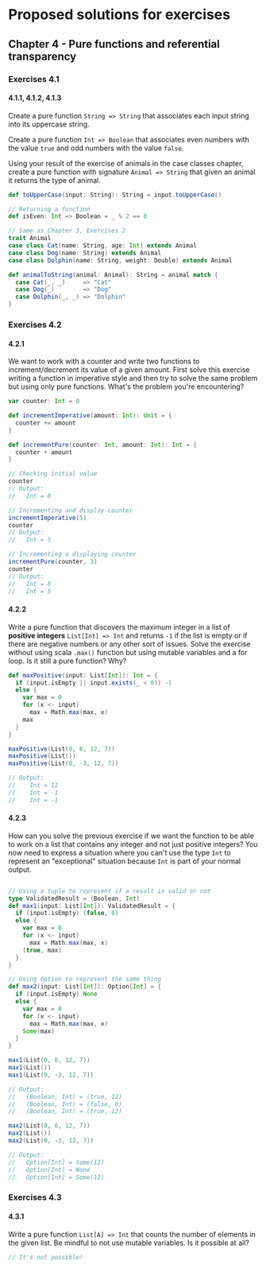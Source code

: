 # Proposed solutions for exercises

## Chapter 4 - Pure functions and referential transparency

### Exercises 4.1

#### 4.1.1, 4.1.2, 4.1.3

Create a pure function `String => String` that associates each input string into its uppercase
string.

Create a pure function `Int => Boolean` that associates even numbers with the value `true` and odd
numbers with the value `false`.

Using your result of the exercise of animals in the case classes chapter, create a pure function
with signature `Animal => String` that given an animal it returns the type of animal.

```scala
def toUpperCase(input: String): String = input.toUpperCase()

// Returning a function
def isEven: Int => Boolean = _ % 2 == 0

// Same as Chapter 3, Exercises 2
trait Animal
case class Cat(name: String, age: Int) extends Animal
case class Dog(name: String) extends Animal
case class Dolphin(name: String, weight: Double) extends Animal

def animalToString(animal: Animal): String = animal match {
  case Cat(_, _)     => "Cat"
  case Dog(_)        => "Dog"
  case Dolphin(_, _) => "Dolphin"
}
```

### Exercises 4.2

#### 4.2.1

We want to work with a counter and write two functions to increment/decrement its value of a given
amount. First solve this exercise writing a function in imperative style and then try to solve the
same problem but using only pure functions. What's the problem you're encountering?

```scala
var counter: Int = 0

def incrementImperative(amount: Int): Unit = {
  counter += amount
}

def incrementPure(counter: Int, amount: Int): Int = {
  counter + amount
}

// Checking initial value
counter
// Output:
//   Int = 0

// Incrementing and display counter
incrementImperative(5)
counter
// Output:
//   Int = 5

// Incrementing a displaying counter
incrementPure(counter, 3)
counter
// Output:
//   Int = 8
//   Int = 5
```

#### 4.2.2

Write a pure function that discovers the maximum integer in a list of **positive integers**
`List[Int] => Int` and returns `-1` if the list is empty or if there are negative numbers or any
other sort of issues. Solve the exercise without using scala `.max()` function but using mutable
variables and a for loop. Is it still a pure function? Why?

```scala
def maxPositive(input: List[Int]): Int = {
  if (input.isEmpty || input.exists(_ < 0)) -1
  else {
    var max = 0
    for (x <- input)
      max = Math.max(max, x)
    max
  }
}

maxPositive(List(0, 6, 12, 7))
maxPositive(List())
maxPositive(List(0, -3, 12, 7))

// Output:
//    Int = 12
//    Int = -1
//    Int = -1
```

#### 4.2.3

How can you solve the previous exercise if we want the function to be able to work on a list that
contains any integer and not just positive integers? You now need to express a situation where you
can't use the type `Int` to represent an "exceptional" situation because `Int` is part of your
normal output.

```scala

// Using a tuple to represent if a result is valid or not
type ValidatedResult = (Boolean, Int)
def max1(input: List[Int]): ValidatedResult = {
  if (input.isEmpty) (false, 0)
  else {
    var max = 0
    for (x <- input)
      max = Math.max(max, x)
    (true, max)
  }
}

// Using Option to represent the same thing
def max2(input: List[Int]): Option[Int] = {
  if (input.isEmpty) None
  else {
    var max = 0
    for (x <- input)
      max = Math.max(max, x)
    Some(max)
  }
}

max1(List(0, 6, 12, 7))
max1(List())
max1(List(0, -3, 12, 7))

// Output:
//   (Boolean, Int) = (true, 12)
//   (Boolean, Int) = (false, 0)
//   (Boolean, Int) = (true, 12)

max2(List(0, 6, 12, 7))
max2(List())
max2(List(0, -3, 12, 7))

// Output:
//   Option[Int] = Some(12)
//   Option[Int] = None
//   Option[Int] = Some(12)
```

### Exercises 4.3

#### 4.3.1

Write a pure function `List[A] => Int` that counts the number of elements in the given list. Be
mindful to not use mutable variables. Is it possible at all?

```scala
// It's not possible!
```
